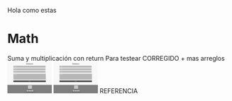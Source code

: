 Hola como estas
# Math
Suma y multiplicación con return
Para testear CORREGIDO + mas arreglos
<img src="Images/LandingWireframe5.png" width="100"/>
<img src="Images/LandingWireframe5.png" width="100"/>
REFERENCIA
